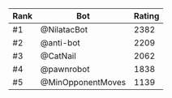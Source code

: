 Rank|Bot|Rating
---|---|---
#1|@NilatacBot|2382
#2|@anti-bot|2209
#3|@CatNail|2062
#4|@pawnrobot|1838
#5|@MinOpponentMoves|1139

